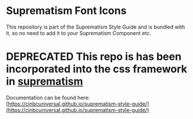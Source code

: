 # Suprematism Font Icons

This repository is part of the Suprematism Style Guide and is bundled with it, so no need to add it to your Suprematism Component etc.

# DEPRECATED This repo is has been incorporated into the css framework in [suprematism](https://github.com/CINBCUniversal/suprematism)

Documentation can be found here: [https://cinbcuniversal.github.io/suprematism-style-guide/](https://cinbcuniversal.github.io/suprematism-style-guide/)
